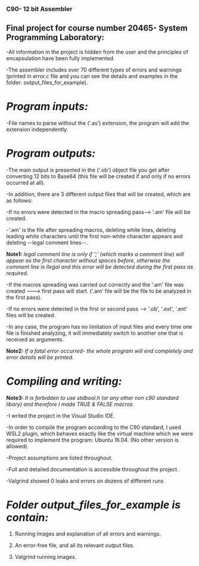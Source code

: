 ### C90- 12 bit Assembler

## Final project for course number 20465- System Programming Laboratory:


-All information in the project is hidden from the user and the principles of encapsulation have been fully implemented.

-The assembler includes over 70 different types of errors and warnings (printed in error.c file and you can see the details and examples in the folder: output_files_for_example).


# *Program inputs:*

-File names to parse without the ('.as') extension, the program will add the extension independently.


# *Program outputs:*

-The main output is presented in the ('.ob') object file you get after converting 12 bits to Base64 (this file will be created if and only if no errors occurred at all).

-In addition, there are 3 different output files that will be created, which are as follows:

-If no errors were detected in the macro spreading pass--> '.am' file will be created.

-'.am' is the file after spreading macros, deleting white lines, deleting leading white characters until the first non-white character appears and deleting --legal comment lines--.

 **Note1:** *legal comment line is only if ';' (which marks a comment line) will appear as the first character without spaces before, otherwise the comment line is Ilegal and this error will be detected during the first pass as required.*

-If the macros spreading was carried out correctly and the '.am' file was created ---> first pass will start. ('.am' file will be the file to be analyzed in the first pass).

-If no errors were detected in the first or second pass --> '.ob', '.ext', '.ent' files will be created.

-In any case, the program has no limitation of input files and every time one file is finished analyzing, it will immediately switch to another one that is received as arguments.

 **Note2:** *If a fatal error occurred- the whole program will end completely and error details will be printed.*
 

# *Compiling and writing:*

 **Note3:** *It is forbidden to use stdbool.h (or any other non c90 standard libary) and therefore I made TRUE & FALSE macros.*

-I writed the project in the Visual Studio IDE.

-In order to compile the program according to the C90 standard, I used WSL2 plugin, which behaves exactly like the virtual machine which we were required to implement the program: Ubuntu 16.04. (No other version is allowed).

-Project assumptions are listed throughout.

-Full and detailed documentation is accessible throughout the project.

-Valgrind showed 0 leaks and errors on dozens of different runs


# *Folder output_files_for_example is contain:* 

1) Running images and explanation of all errors and warnings.

2) An error-free file, and all its relevant output files.

3) Valgrind running images.
